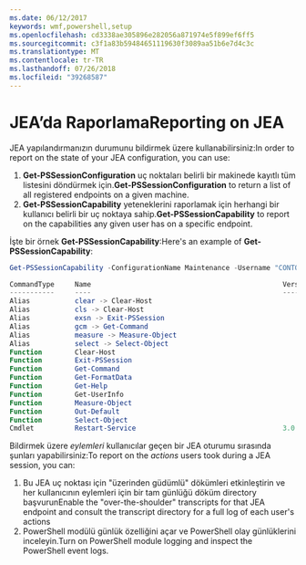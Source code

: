 ```yaml
---
ms.date: 06/12/2017
keywords: wmf,powershell,setup
ms.openlocfilehash: cd3338ae305896e282056a871974e5f899ef6ff5
ms.sourcegitcommit: c3f1a83b59484651119630f3089aa51b6e7d4c3c
ms.translationtype: MT
ms.contentlocale: tr-TR
ms.lasthandoff: 07/26/2018
ms.locfileid: "39268587"
---
```

# <a name="reporting-on-jea"></a><span data-ttu-id="ae0ed-102">JEA’da Raporlama</span><span class="sxs-lookup"><span data-stu-id="ae0ed-102">Reporting on JEA</span></span>

<span data-ttu-id="ae0ed-103">JEA yapılandırmanızın durumunu bildirmek üzere kullanabilirsiniz:</span><span class="sxs-lookup"><span data-stu-id="ae0ed-103">In order to report on the state of your JEA configuration, you can use:</span></span>

1. <span data-ttu-id="ae0ed-104">**Get-PSSessionConfiguration** uç noktaları belirli bir makinede kayıtlı tüm listesini döndürmek için.</span><span class="sxs-lookup"><span data-stu-id="ae0ed-104">**Get-PSSessionConfiguration** to return a list of all registered endpoints on a given machine.</span></span>
2. <span data-ttu-id="ae0ed-105">**Get-PSSessionCapability** yeteneklerini raporlamak için herhangi bir kullanıcı belirli bir uç noktaya sahip.</span><span class="sxs-lookup"><span data-stu-id="ae0ed-105">**Get-PSSessionCapability** to report on the capabilities any given user has on a specific endpoint.</span></span>

<span data-ttu-id="ae0ed-106">İşte bir örnek **Get-PSSessionCapability**:</span><span class="sxs-lookup"><span data-stu-id="ae0ed-106">Here's an example of **Get-PSSessionCapability**:</span></span>

```powershell
Get-PSSessionCapability -ConfigurationName Maintenance -Username "CONTOSO\JohnDoe"

CommandType     Name                                               Version    Source
-----------     ----                                               -------    ------
Alias           clear -> Clear-Host
Alias           cls -> Clear-Host
Alias           exsn -> Exit-PSSession
Alias           gcm -> Get-Command
Alias           measure -> Measure-Object
Alias           select -> Select-Object
Function        Clear-Host
Function        Exit-PSSession
Function        Get-Command
Function        Get-FormatData
Function        Get-Help
Function        Get-UserInfo
Function        Measure-Object
Function        Out-Default
Function        Select-Object
Cmdlet          Restart-Service                                    3.0.0.0 Microsof...
```

<span data-ttu-id="ae0ed-107">Bildirmek üzere _eylemleri_ kullanıcılar geçen bir JEA oturumu sırasında şunları yapabilirsiniz:</span><span class="sxs-lookup"><span data-stu-id="ae0ed-107">To report on the _actions_ users took during a JEA session, you can:</span></span>

1. <span data-ttu-id="ae0ed-108">Bu JEA uç noktası için "üzerinden güdümlü" dökümleri etkinleştirin ve her kullanıcının eylemleri için bir tam günlüğü döküm directory başvurun</span><span class="sxs-lookup"><span data-stu-id="ae0ed-108">Enable the "over-the-shoulder" transcripts for that JEA endpoint and consult the transcript directory for a full log of each user's actions</span></span>
2. <span data-ttu-id="ae0ed-109">PowerShell modülü günlük özelliğini açar ve PowerShell olay günlüklerini inceleyin.</span><span class="sxs-lookup"><span data-stu-id="ae0ed-109">Turn on PowerShell module logging and inspect the PowerShell event logs.</span></span>